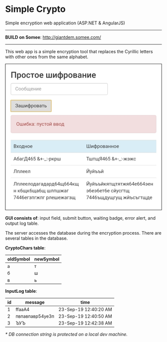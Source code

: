 # Simple Crypto
Simple encryption web application (ASP.NET &amp; AngularJS)

------------


**BUILD on Somee**: http://giantdem.somee.com/


------------

This web app is a simple encryption tool that replaces the Cyrillic letters with other ones from the same alphabet.

![](https://github.com/giantdem/Simple_Crypto-ASP/blob/master/RM_screenshots/RM_screenshot1.jpg?raw=true)

**GUI consists of**: input field, submit button, waiting badge, error alert, and output log table.

The server accesses the database during the encryption process.
There are several tables in the database.

**CryptoChars table**:

oldSymbol | newSymbol
--- | ---
а | т
б | ш
в | ь

**InputLog table**:

id | message | time
--- | --- | ---
1 | ffааА4 | 23-Sep-19 12:40:20 AM
2 | пвпавпавр54уе3п | 23-Sep-19 12:40:50 AM
3 | ЪУЪ | 23-Sep-19 12:42:38 AM

*\* DB connection string is protected on a local dev machine.*
